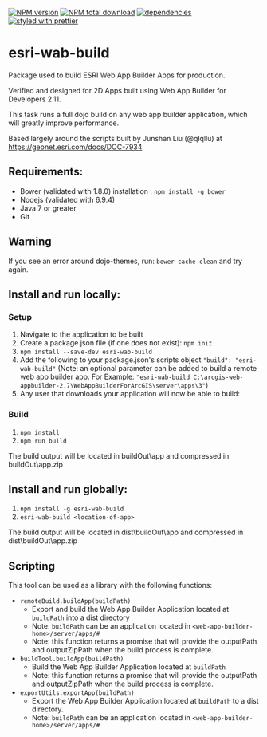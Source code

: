 [![NPM version](https://img.shields.io/npm/v/esri-wab-build.svg)](https://www.npmjs.com/package/esri-wab-build) [![NPM total download](https://img.shields.io/npm/dt/esri-wab-build.svg)](https://www.npmjs.com/package/esri-wab-build) [![dependencies](https://david-dm.org/gbochenek/esri-wab-build.svg)](https://david-dm.org/gbochenek/esri-wab-build) [![styled with prettier](https://img.shields.io/badge/styled_with-prettier-ff69b4.svg)](https://github.com/prettier/prettier)

# esri-wab-build
Package used to build ESRI Web App Builder Apps for production.

Verified and designed for 2D Apps built using Web App Builder for Developers 2.11.

This task runs a full dojo build on any web app builder application, which will greatly improve performance.

Based largely around the scripts built by Junshan Liu (@qlqllu) at https://geonet.esri.com/docs/DOC-7934

## Requirements:
* Bower (validated with 1.8.0)
  installation : `npm install -g bower`
* Nodejs (validated with 6.9.4)
* Java 7 or greater
* Git

## Warning
If you see an error around dojo-themes, run: ```bower cache clean``` and try again.

## Install and run locally:

### Setup
1. Navigate to the application to be built
2. Create a package.json file (if one does not exist): ```npm init```
3. ```npm install --save-dev esri-wab-build```
4. Add the following to your package.json's scripts object ```"build": "esri-wab-build"``` (Note: an optional parameter can be added to build a remote web app builder app.  For Example:  ```"esri-wab-build C:\arcgis-web-appbuilder-2.7\WebAppBuilderForArcGIS\server\apps\3"```)
5. Any user that downloads your application will now be able to build:

### Build
1. ```npm install```
2. ```npm run build```

The build output will be located in buildOut\app and compressed in buildOut\app.zip

## Install  and run globally:
1. ```npm install -g esri-wab-build```
2. ```esri-wab-build <location-of-app>```

The build output will be located in dist\buildOut\app and compressed in dist\buildOut\app.zip

## Scripting
This tool can be used as a library with the following functions:

* ```remoteBuild.buildApp(buildPath)```
  * Export and build the Web App Builder Application located at ```buildPath``` into a dist directory
  * Note: ```buildPath``` can be an application located in ```<web-app-builder-home>/server/apps/#```
  * Note: this function returns a promise that will provide the outputPath and outputZipPath when the build process is complete.
* ```buildTool.buildApp(buildPath)```
  *  Build the Web App Builder Application located at ```buildPath```
  * Note: this function returns a promise that will provide the outputPath and outputZipPath when the build process is complete.
* ```exportUtils.exportApp(buildPath)```
  * Export the Web App Builder Application located at ```buildPath``` to a dist directory.
  * Note: ```buildPath``` can be an application located in ```<web-app-builder-home>/server/apps/#```
